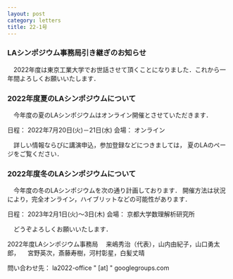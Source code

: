 ```yaml
---
layout: post
category: letters
title: 22-1号
---
```


### LAシンポジウム事務局引き継ぎのお知らせ
　2022年度は東京工業大学でお世話させて頂くことになりました．これから一年間よろしくお願いいたします．

### 2022年度夏のLAシンポジウムについて
　今年度の夏のLAシンポジウムはオンライン開催とさせていただきます．

日程： 2022年7月20日(火)－21日(水)
会場： オンライン

　詳しい情報ならびに講演申込，参加登録などにつきましては， 夏のLAのページをご覧ください．

### 2022年度冬のLAシンポジウムについて
　今年度の冬のLAシンポジウムを次の通り計画しております． 開催方法は状況により，完全オンライン，ハイブリットなどの可能性があります．

日程： 2023年2月1日(火)～3日(木)
会場： 京都大学数理解析研究所

　どうぞよろしくお願いいたします．

2022年度LAシンポジウム事務局
　来嶋秀治（代表），山内由紀子，山口勇太郎，
　宮野英次，斎藤寿樹，河村彰星，白髪丈晴

問い合わせ先： la2022-office " [at] " googlegroups.com
